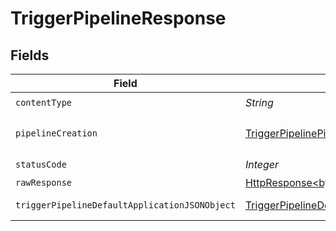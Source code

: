 # TriggerPipelineResponse


## Fields

| Field                                                                                                                    | Type                                                                                                                     | Required                                                                                                                 | Description                                                                                                              |
| ------------------------------------------------------------------------------------------------------------------------ | ------------------------------------------------------------------------------------------------------------------------ | ------------------------------------------------------------------------------------------------------------------------ | ------------------------------------------------------------------------------------------------------------------------ |
| `contentType`                                                                                                            | *String*                                                                                                                 | :heavy_check_mark:                                                                                                       | N/A                                                                                                                      |
| `pipelineCreation`                                                                                                       | [TriggerPipelinePipelineCreation](../../models/operations/TriggerPipelinePipelineCreation.md)                            | :heavy_minus_sign:                                                                                                       | The created pipeline.                                                                                                    |
| `statusCode`                                                                                                             | *Integer*                                                                                                                | :heavy_check_mark:                                                                                                       | N/A                                                                                                                      |
| `rawResponse`                                                                                                            | [HttpResponse<byte[]>](https://docs.oracle.com/en/java/javase/11/docs/api/java.net.http/java/net/http/HttpResponse.html) | :heavy_minus_sign:                                                                                                       | N/A                                                                                                                      |
| `triggerPipelineDefaultApplicationJSONObject`                                                                            | [TriggerPipelineDefaultApplicationJSON](../../models/operations/TriggerPipelineDefaultApplicationJSON.md)                | :heavy_minus_sign:                                                                                                       | Error response.                                                                                                          |